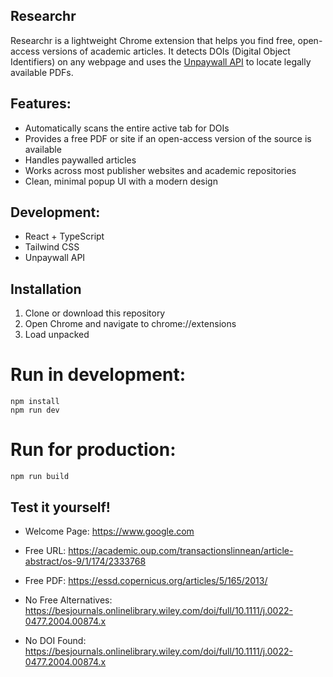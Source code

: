 ## Researchr

Researchr is a lightweight Chrome extension that helps you find free, open-access versions of academic articles. It detects DOIs (Digital Object Identifiers) on any webpage and uses the [Unpaywall API](https://unpaywall.org) to locate legally available PDFs.

## Features:

- Automatically scans the entire active tab for DOIs
- Provides a free PDF or site if an open-access version of the source is available
- Handles paywalled articles
- Works across most publisher websites and academic repositories
- Clean, minimal popup UI with a modern design

## Development:

- React + TypeScript
- Tailwind CSS
- Unpaywall API

## Installation

1. Clone or download this repository
2. Open Chrome and navigate to chrome://extensions
3. Load unpacked

# Run in development:

    npm install
    npm run dev

# Run for production:

    npm run build

## Test it yourself!

- Welcome Page: https://www.google.com

- Free URL: https://academic.oup.com/transactionslinnean/article-abstract/os-9/1/174/2333768

- Free PDF: https://essd.copernicus.org/articles/5/165/2013/

- No Free Alternatives: https://besjournals.onlinelibrary.wiley.com/doi/full/10.1111/j.0022-0477.2004.00874.x

- No DOI Found: https://besjournals.onlinelibrary.wiley.com/doi/full/10.1111/j.0022-0477.2004.00874.x
